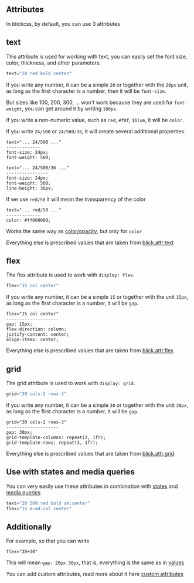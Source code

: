 ## Attributes

In blickcss, by default, you can use 3 attributes

## text

This attribute is used for working with text, you can easily set the font size, color, thickness, and other parameters.

```js
text="20 red bold center"
```

If you write any number, it can be a simple `20` or together with the `20px` unit, as long as the first character is a number, then it will be `font-size`.

But sizes like 100, 200, 300, ... won't work because they are used for `font-weight`, you can get around it by writing `100px`.

If you write a non-numeric value, such as `red`, `#f0f`, `$blue`, it will be `color`.  

If you write `24/500` or `24/500/36`, it will create several additional properties.

```
text="... 24/500 ..."
-------------
font-size: 24px;
font-weight: 500;
```

```
text="... 24/500/36 ..."
----------------
font-size: 24px;
font-weight: 500;
line-height: 36px;
```

If we use `red/50` it will mean the transparency of the color

```
text="... red/50 ..."
-------------
color: #ff000080;
```

Works the same way as [color/opacity](./values.md#color-opacity), but only for `color`

Everything else is prescribed values that are taken from [blick.attr.text](./config.md)




## flex

The flex attribute is used to work with `display: flex`.

```js
flex="15 col center"
```

If you write any number, it can be a simple `15` or together with the unit `15px`, as long as the first character is a number, it will be `gap`.

```
flex="15 col center"
--------------------
gap: 15px;
flex-direction: column;
justify-content: center;
align-items: center;
```

Everything else is prescribed values that are taken from [blick.attr.flex](./config.md)


## grid

The grid attribute is used to work with `display: grid`.

```js
grid="30 cols-2 rows-3"
```

If you write any number, it can be a simple `30` or together with the unit `30px`, as long as the first character is a number, it will be `gap`.


```
grid="30 cols-2 rows-3"
--------------------
gap: 30px;
grid-template-columns: repeat(2, 1fr);
grid-template-rows: repeat(3, 1fr);
```

Everything else is prescribed values that are taken from [blick.attr.grid](./config.md)

## Use with states and media queries

You can very easily use these attributes in combination with [states](./states.md) and [media queries](./media.md)

```js
text="20 500:red bold sm:center"
flex="15 m-md:col center"
```

## Additionally

For example, so that you can write
```
flex="20+30"
```
This will mean `gap: 20px 30px`, that is, everything is the same as in [values](./values.md)

You can add custom attributes, read more about it here [custom attributes](./structure.md#attributes)